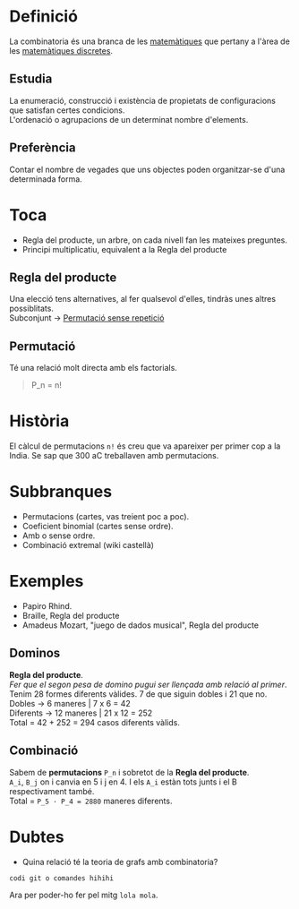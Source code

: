 Definició
=========
La combinatoria és una branca de les [matemàtiques](../../README.md) que pertany a
l'àrea de les [matemàtiques discretes](../README.md).<br>

Estudia
-------
La enumeració, construcció i existència de propietats de configuracions que satisfan certes condicions.<br>
L'ordenació o agrupacions de un determinat nombre d'elements.

Preferència
-----------
Contar el nombre de vegades que uns objectes poden organitzar-se d'una determinada forma.

Toca
====
- Regla del producte, un arbre, on cada nivell fan les mateixes preguntes.
- Principi multiplicatiu, equivalent a la Regla del producte

Regla del producte
------------------
Una elecció tens alternatives, al fer qualsevol d'elles, tindràs unes altres possiblitats.<br>
Subconjunt → [Permutació sense repetició](permutacio/README.md)

Permutació
----------
Té una relació molt directa amb els factorials. 
> P\_n = n!
# Història
El càlcul de permutacions `n!` és creu que va apareixer per primer cop a la India.
Se sap que 300 aC treballaven amb permutacions.

Subbranques
===========
- Permutacions (cartes, vas treient poc a poc).
- Coeficient binomial (cartes sense ordre).
- Amb o sense ordre.
- Combinació extremal (wiki castellà)


Exemples
========
- Papiro Rhind.
- Braille, Regla del producte
- Amadeus Mozart, "juego de dados musical", Regla del producte

Dominos
-------
**Regla del producte**.<br>
*Fer que el segon pesa de domino pugui ser llençada amb relació al primer*.<br>
Tenim 28 formes diferents vàlides. 7 de que siguin dobles i 21 que no.<br>
Dobles → 6 maneres | 7 x 6 = 42<br>
Diferents → 12 maneres | 21 x 12 = 252<br>
Total = 42 + 252 = 294 casos diferents vàlids.

Combinació
----------
Sabem de **permutacions** `P_n` i sobretot de la **Regla del producte**.<br>
`A_i`, `B_j` on i canvia en 5 i j en 4. I els `A_i` estàn tots junts i el B respectivament també.<br>
Total = `P_5 · P_4 = 2880` maneres diferents.

Dubtes
======
- Quina relació té la teoria de grafs amb combinatoria?
```
codi git o comandes hihihi
```
Ara per poder-ho fer pel mitg `lola mola`.
